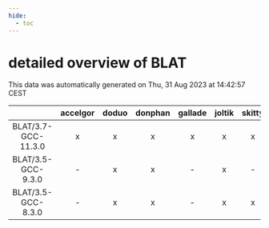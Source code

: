 ```yaml
---
hide:
  - toc
---
```


detailed overview of BLAT
=========================


This data was automatically generated on Thu, 31 Aug 2023 at 14:42:57 CEST  

| |accelgor|doduo|donphan|gallade|joltik|skitty|swalot|victini|
| :---: | :---: | :---: | :---: | :---: | :---: | :---: | :---: | :---: |
|BLAT/3.7-GCC-11.3.0|x|x|x|x|x|x|x|x|
|BLAT/3.5-GCC-9.3.0|-|x|x|-|x|-|x|-|
|BLAT/3.5-GCC-8.3.0|-|x|x|-|x|x|-|x|
